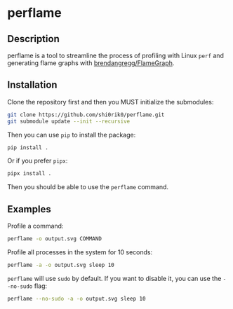 # perflame

## Description

perflame is a tool to streamline the process of profiling with Linux `perf` and generating flame graphs with [brendangregg/FlameGraph](https://github.com/brendangregg/FlameGraph).

## Installation

Clone the repository first and then you MUST initialize the submodules:

```bash
git clone https://github.com/shi0rik0/perflame.git
git submodule update --init --recursive
```

Then you can use `pip` to install the package:

```bash
pip install .
```

Or if you prefer `pipx`:

```bash
pipx install .
```

Then you should be able to use the `perflame` command.

## Examples

Profile a command:

```bash
perflame -o output.svg COMMAND
```

Profile all processes in the system for 10 seconds:

```bash
perflame -a -o output.svg sleep 10
```

`perflame` will use `sudo` by default. If you want to disable it, you can use the `--no-sudo` flag:

```bash
perflame --no-sudo -a -o output.svg sleep 10
```
